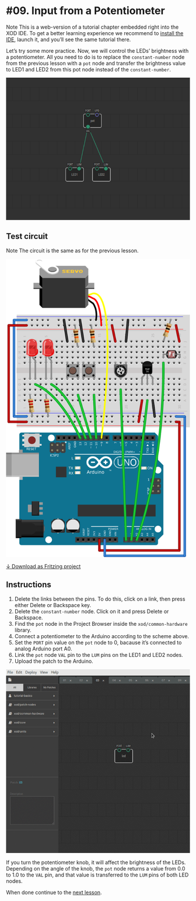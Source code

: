 
# #09. Input from a Potentiometer

<div class="ui segment">
<span class="ui ribbon label">Note</span>
This is a web-version of a tutorial chapter embedded right into the XOD IDE.
To get a better learning experience we recommend to
<a href="../install/">install the IDE</a>, launch it, and you’ll see the
same tutorial there.
</div>

Let’s try some more practice. Now, we will control the LEDs’ brightness with a
potentiometer. All you need to do is to replace the `constant-number` node from the
previous lesson with a `pot` node and transfer the brightness value to LED1 and LED2
from this pot node instead of the `constant-number`.

![Patch](./patch.png)

## Test circuit

<div class="ui segment">
<span class="ui ribbon label">Note</span>
The circuit is the same as for the previous lesson.
</div>

![Circuit](./circuit.fz.png)

[↓ Download as Fritzing project](./circuit.fzz)

## Instructions

1. Delete the links between the pins. To do this, click on a link, then press
   either Delete or Backspace key.
2. Delete the `constant-number` node. Click on it and press Delete or
   Backspace.
3. Find the `pot` node in the Project Browser inside the `xod/common-hardware`
   library.
4. Connect a potentiometer to the Arduino according to the scheme above.
5. Set the `PORT` pin value on the `pot` node to 0, bacause it’s connected to
   analog Arduino port A0.
6. Link the `pot` node `VAL` pin to the `LUM` pins on the LED1 and LED2 nodes.
7. Upload the patch to the Arduino.

![Screencast](./screencast.gif)

If you turn the potentiometer knob, it will affect the brightness of the LEDs.
Depending on the angle of the knob, the `pot` node returns a value from 0.0 to
1.0 to the `VAL` pin, and that value is transferred to the `LUM` pins of both
LED nodes.

When done continue to the [next lesson](../10-math/).
